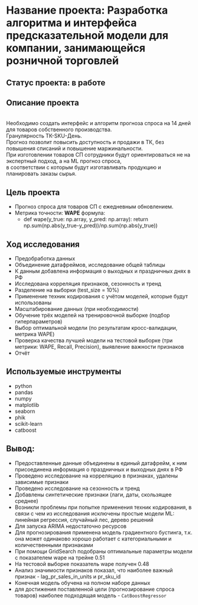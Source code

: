 # Название проекта: Разработка алгоритма и интерфейса предсказательной модели для компании, занимающейся розничной торговлей
## Статус проекта: в работе
## Описание проекта
<br>Необходимо создать интерфейс и алгоритм прогноза спроса на 14 дней для товаров собственного производства. 
<br>Гранулярность ТК-SKU-День. 
<br>Прогноз позволит повысить доступность и продажи в ТК, без повышения списаний и повышение маржинальности. 
<br>При изготовлении товаров СП сотрудники будут ориентироваться не на экспертный подход, а на ML прогноз спроса, 
<br>в соответствии с которым будут изготавливать продукцию и планировать заказы сырья.
## Цель проекта
- Прогноз спроса для товаров СП с ежедневным обновлением.
- Метрика точности: **WAPE** формула: 
	- def wape(y_true: np.array, y_pred: np.array): return np.sum(np.abs(y_true-y_pred))/np.sum(np.abs(y_true))
## Ход исследования
- Предобработка данных
- Объединение датафреймов, исследование общей таблицы
- К данным добавлена информация о выходных и праздничных днях в РФ
- Исследована корреляция признаков, сезонность и тренд
- Разделение на выборки (test_size = 10%)
- Применение техник кодирования с учётом моделей, которые будут использованы
- Масштабирование данных (при необходимости)
- Обучение трёх моделей на тренировочной выборке (подбор гиперпараметров)
- Выбор оптимальной модели (по результатам кросс-валидации, метрика WAPE)
- Проверка качества лучшей модели на тестовой выборке (три метрики: WAPE, Recall, Precision), выявление важности признаков
- Отчёт
## Используемые инструменты
- python
- pandas
- numpy
- matplotlib
- seaborn
- phik
- scikit-learn
- catboost
## Вывод:
- Предоставленные данные объединены в единый датафрейм, к ним присоединена информация о праздничных и выходных днях в РФ
- Проведено исследование на корреляцию в признаках, удалены зависимые признаки
- Проведено исследование на сезонность и тренд
- Добавлены синтетические признаки (лаги, даты, скользящее среднее)
- Возникли проблемы при попытке применения техник кодирования, в связи с чем из исследования исключены простые модели ML: линейная регрессия, случайный лес, дерево решений
- Для запуска ARIMA недостаточно ресурсов
- Для прогнозирования применена модель градиентного бустинга, т.к. она может одинаково хорошо работает с категориальными и количественными признаками
- При помощи GridSearch подобраны оптимальные параметры модели с показателем wape на трейне 0.51
- На тестовой выборке показатель wape получен 0.48
- Анализ значимости признаков показал, что наиболее важный признак - lag_pr_sales_in_units и pr_sku_id
- Конечная модель обучена на полном наборе данных
- для достижения поставленной цели (прогнозирование спроса товаров) наиболее подходящая модель - `CatBoostRegressor`
